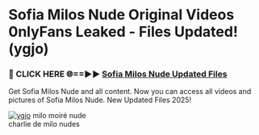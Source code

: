 # Sofia Milos Nude Original Videos 0nlyFans Leaked - Files Updated! (ygjo)

<h3>🔴 CLICK HERE 🌐==►► <a href="https://tinyurl.com/4mcuefdz" rel="nofollow">Sofia Milos Nude Updated Files</a></h3>

Get Sofia Milos Nude and all content. Now you can access all videos and pictures of Sofia Milos Nude. New Updated Files 2025!

[![ygjo](https://i.imgur.com/StAQSOY.gif)](https://tinyurl.com/4mcuefdz)
milo moiré nude<br>
charlie de milo nudes